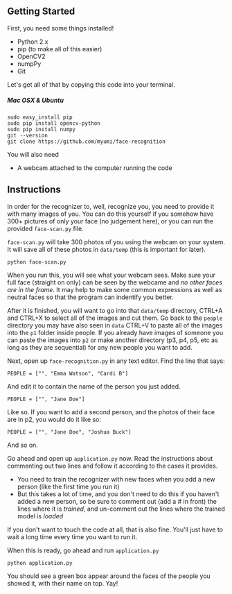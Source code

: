 Getting Started
-------
First, you need some things installed!
- Python 2.x
- pip (to make all of this easier)
- OpenCV2
- numpPy
- Git

Let's get all of that by copying this code into your terminal.
##### Mac OSX & Ubuntu
```
sudo easy_install pip
sudo pip install opencv-python
sudo pip install numpy
git --version
git clone https://github.com/myumi/face-recognition 
```

You will also need
- A webcam attached to the computer running the code

Instructions
------
In order for the recognizer to, well, recognize you, you need to provide it with many images of you.
You can do this yourself if you somehow have 300+ pictures of only your face (no judgement here), or you can run the provided ```face-scan.py``` file.

```face-scan.py``` will take 300 photos of you using the webcam on your system. It will save all of these photos in ```data/temp``` (this is important for later).

```
python face-scan.py
```

When you run this, you will see what your webcam sees. Make sure your full face (straight on only) can be seen by the webcame and *no other faces are in the frame*.
It may help to make some common expressions as well as neutral faces so that the program can indentify you better.

After it is finished, you will want to go into that ```data/temp``` directory, CTRL+A and CTRL+X to select all of the images and cut them.
Go back to the ```people``` directory you may have also seen in ```data``` CTRL+V to paste all of the images into the ```p1``` folder inside people.
If you already have images of someone you can paste the images into ```p2``` or make another directory (p3, p4, p5, etc as long as they are sequential) for any new people you want to add.

Next, open up ```face-recognition.py``` in any text editor. Find the line that says: 
```
PEOPLE = ["", "Emma Watson", "Cardi B"]
```

And edit it to contain the name of the person you just added. 
```
PEOPLE = ["", "Jane Doe"]
```

Like so. If you want to add a second person, and the photos of their face are in p2, you would do it like so:
```
PEOPLE = ["", "Jane Doe", "Joshua Buck"]
```

And so on.

Go ahead and open up ```application.py``` now. Read the instructions about commenting out two lines and follow it according to the cases it provides.
- You need to train the recognizer with new faces when you add a new person (like the first time you run it)
- But this takes a lot of time, and you don't need to do this if you haven't added a new person, so be sure to comment out (add a # in front) the lines where it is *trained*, and un-comment out the lines where the trained model is *loaded*

If you don't want to touch the code at all, that is also fine. You'll just have to wait a long time every time you want to run it.

When this is ready, go ahead and run ```application.py```
```
python application.py
```

You should see a green box appear around the faces of the people you showed it, with their name on top. Yay!
